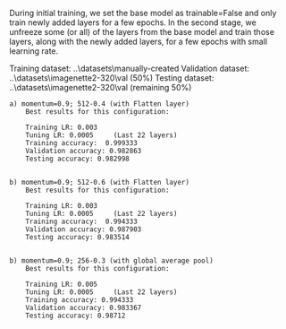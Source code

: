 During initial training, we set the base model as trainable=False and only train newly added layers for a few epochs.
In the second stage, we unfreeze some (or all) of the layers from the base model and train those layers, along with the newly added layers, for a few epochs with small learning rate.

Training dataset: ..\\datasets\\manually-created
Validation dataset: ..\\datasets\\imagenette2-320\\val (50%)
Testing dataset: ..\\datasets\\imagenette2-320\\val (remaining 50%)

	a) momentum=0.9; 512-0.4 (with Flatten layer)
		Best results for this configuration:
		
		Training LR: 0.003
		Tuning LR: 0.0005     (Last 22 layers)
		Training accuracy:  0.999333
		Validation accuracy: 0.982863
		Testing accuracy: 0.982998


	b) momentum=0.9; 512-0.6 (with Flatten layer)
		Best results for this configuration:
		
		Training LR: 0.003
		Tuning LR: 0.0005     (Last 22 layers)
		Training accuracy:  0.994333
		Validation accuracy: 0.987903
		Testing accuracy: 0.983514


	b) momentum=0.9; 256-0.3 (with global average pool)
		Best results for this configuration:
		
		Training LR: 0.005
		Tuning LR: 0.0005     (Last 22 layers)
		Training accuracy: 0.994333
		Validation accuracy: 0.983367
		Testing accuracy: 0.98712